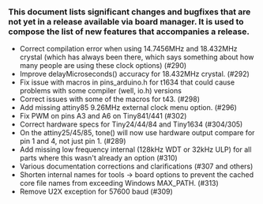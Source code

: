 ### This document lists significant changes and bugfixes that are not yet in a release available via board manager. It is used to compose the list of new features that accompanies a release.

* Correct compilation error when using 14.7456MHz and 18.432MHz crystal (which has always been there, which says something about how many people are using these clock options) (#290)
* Improve delayMicroseconds() accuracy for 18.432MHz crystal. (#292)
* Fix issue with macros in pins_arduino.h for t1634 that could cause problems with some compiler (well, io.h) versions
* Correct issues with some of the macros for t43. (#298)
* Add missing attiny85 9.26MHz external clock menu option. (#296)
* Fix PWM on pins A3 and A6 on Tiny841/441 (#302)
* Correct hardware specs for Tiny24/44/84 and Tiny1634 (#304/305)
* On the attiny25/45/85, tone() will now use hardware output compare for pin 1 and 4, not just pin 1. (#289)
* Add missing low frequency internal (128kHz WDT or 32kHz ULP) for all parts where this wasn't already an option (#310)
* Various documentation corrections and clarifications (#307 and others)
* Shorten internal names for tools -> board options to prevent the cached core file names from exceeding Windows MAX_PATH. (#313)
* Remove U2X exception for 57600 baud (#309)